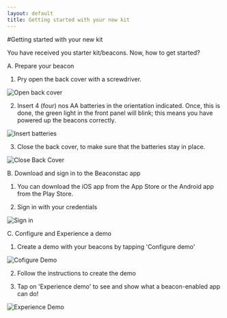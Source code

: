 ```yaml
---
layout: default
title: Getting started with your new kit
---
```


#Getting started with your new kit

You have received you starter kit/beacons. Now, how to get started?

A. Prepare your beacon

1. Pry open the back cover with a screwdriver.

![Open back cover](http://i.imgur.com/nrzxi0x.png)

2. Insert 4 (four) nos AA batteries in the orientation indicated. Once, this is done, the green light in the front panel will blink; this means you have powered up the beacons correctly.

![Insert batteries](http://i.imgur.com/I2zjEBO.png)

3. Close the back cover, to make sure that the batteries stay in place.

![Close Back Cover](http://i.imgur.com/jJ1Syzj.png)

B. Download and sign in to the Beaconstac app

1. You can download the iOS app from the App Store or the Android app from the Play Store.

2. Sign in with your credentials

![Sign in](http://i.imgur.com/0xaXHw9.png)

C. Configure and Experience a demo

1. Create a demo with your beacons by tapping 'Configure demo'

![Cofigure Demo](http://i.imgur.com/Mtyslog.png)

2. Follow the instructions to create the demo

3. Tap on 'Experience demo' to see and show what a beacon-enabled app can do!

![Experience Demo](http://i.imgur.com/K3JH1i6.png)
